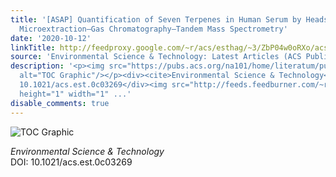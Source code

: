 ```yaml
---
title: '[ASAP] Quantification of Seven Terpenes in Human Serum by Headspace Solid-Phase
  Microextraction–Gas Chromatography–Tandem Mass Spectrometry'
date: '2020-10-12'
linkTitle: http://feedproxy.google.com/~r/acs/esthag/~3/ZbP04w0oRXo/acs.est.0c03269
source: 'Environmental Science & Technology: Latest Articles (ACS Publications)'
description: '<p><img src="https://pubs.acs.org/na101/home/literatum/publisher/achs/journals/content/esthag/0/esthag.ahead-of-print/acs.est.0c03269/20201012/images/medium/es0c03269_0004.gif"
  alt="TOC Graphic"/></p><div><cite>Environmental Science & Technology</cite></div><div>DOI:
  10.1021/acs.est.0c03269</div><img src="http://feeds.feedburner.com/~r/acs/esthag/~4/ZbP04w0oRXo"
  height="1" width="1" ...'
disable_comments: true
---
```

<p><img src="https://pubs.acs.org/na101/home/literatum/publisher/achs/journals/content/esthag/0/esthag.ahead-of-print/acs.est.0c03269/20201012/images/medium/es0c03269_0004.gif" alt="TOC Graphic"/></p><div><cite>Environmental Science & Technology</cite></div><div>DOI: 10.1021/acs.est.0c03269</div><img src="http://feeds.feedburner.com/~r/acs/esthag/~4/ZbP04w0oRXo" height="1" width="1" ...